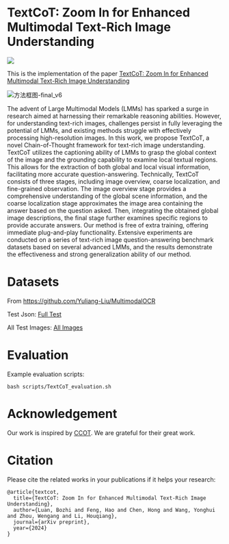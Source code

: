 # TextCoT: Zoom In for Enhanced Multimodal Text-Rich Image Understanding
<p>
    <a href='https://drive.google.com/file/d/1AY13sdAqsx54ecfeijFk5nETeecxfb2H/view?usp=sharing' target="_blank"><img src='https://img.shields.io/badge/Paper-Arxiv-red'></a>
</p>

This is the implementation of the paper [TextCoT: Zoom In for Enhanced Multimodal Text-Rich Image Understanding](https://drive.google.com/file/d/1AY13sdAqsx54ecfeijFk5nETeecxfb2H/view?usp=sharing)

![方法框图-final_v6](https://github.com/lbz0075/TextCoT/assets/74731678/5c1f64f8-39d2-4c15-ad29-b8bf2ba9cdd0)


The advent of Large Multimodal Models (LMMs) has sparked a surge in research aimed at harnessing their remarkable reasoning abilities. However, for understanding text-rich images, challenges persist in fully leveraging the potential of LMMs, and existing methods struggle with effectively processing high-resolution images. In this work, we propose TextCoT, a novel Chain-of-Thought framework for text-rich image understanding. TextCoT utilizes the captioning ability of LMMs to grasp the global context of the image and the grounding capability to examine local textual regions. This allows for the extraction of both global and local visual information, facilitating more accurate question-answering. Technically, TextCoT consists of three stages, including image overview, coarse localization, and fine-grained observation. The image overview stage provides a comprehensive understanding of the global scene information, and the coarse localization stage approximates the image area containing the answer based on the question asked. Then, integrating the obtained global image descriptions, the final stage further examines specific regions to provide accurate answers. Our method is free of extra training, offering immediate plug-and-play functionality. Extensive experiments are conducted on a series of text-rich image question-answering benchmark datasets based on several advanced LMMs, and the results demonstrate the effectiveness and strong generalization ability of our method.

# Datasets
From https://github.com/Yuliang-Liu/MultimodalOCR

Test Json: [Full Test](./FullTest.json)

All Test Images: [All Images](https://drive.google.com/file/d/1U5AtLoJ7FrJe9yfcbssfeLmlKb7dTosc/view?usp=drive_link)

# Evaluation

Example evaluation scripts:

```
bash scripts/TextCoT_evaluation.sh
```

# Acknowledgement

Our work is inspired by [CCOT](https://github.com/chancharikmitra/CCoT). We are grateful for their great work.

# Citation

Please cite the related works in your publications if it helps your research:

```
@article{textcot,
  title={TextCoT: Zoom In for Enhanced Multimodal Text-Rich Image Understanding},
  author={Luan, Bozhi and Feng, Hao and Chen, Hong and Wang, Yonghui and Zhou, Wengang and Li, Houqiang},
  journal={arXiv preprint},
  year={2024}
}
```
